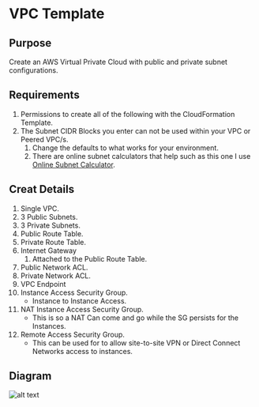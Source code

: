 # VPC Template

## Purpose
Create an AWS Virtual Private Cloud with public and private subnet configurations.

## Requirements
1. Permissions to create all of the following with the CloudFormation Template.
2. The Subnet CIDR Blocks you enter can not be used within your VPC or Peered VPC/s.
    1. Change the defaults to what works for your environment.
    2. There are online subnet calculators that help such as this one I use [Online Subnet Calculator](http://www.subnet-calculator.com/subnet.php?net_class=A).

## Creat Details
1. Single VPC.
2. 3 Public Subnets.
3. 3 Private Subnets.
4. Public Route Table.
5. Private Route Table.
6. Internet Gateway
    1. Attached to the Public Route Table.
7. Public Network ACL.
8. Private Network ACL.
9. VPC Endpoint
10. Instance Access Security Group.
    * Instance to Instance Access.
11. NAT Instance Access Security Group.
    * This is so a NAT Can come and go while the SG persists for the Instances.
12. Remote Access Security Group.
    * This can be used for to allow site-to-site VPN or Direct Connect Networks access to instances.

## Diagram
![alt text](https://s3.amazonaws.com/stelligent-public-media/cfn-diagrams/vpc.jpg "VPC CFN Template Diagram")
